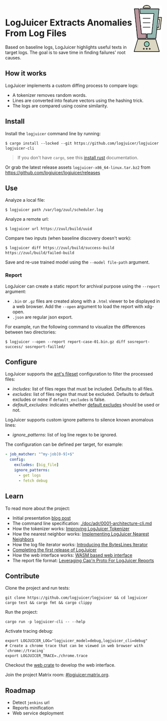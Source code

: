 <img align="right" height="150px" src="./doc/LogJuicer.svg" />

# LogJuicer Extracts Anomalies From Log Files

Based on baseline logs, LogJuicer highlights useful texts in target logs.
The goal is to save time in finding failures' root causes.


## How it works

LogJuicer implements a custom diffing process to compare logs:

* A tokenizer removes random words.
* Lines are converted into feature vectors using the hashing trick.
* The logs are compared using cosine similarity.


## Install

Install the `logjuicer` command line by running:

```
$ cargo install --locked --git https://github.com/logjuicer/logjuicer logjuicer-cli
```

> If you don't have `cargo`, see this [install rust](https://www.rust-lang.org/tools/install) documentation.

Or grab the latest release assets `logjuicer-x86_64-linux.tar.bz2` from <https://github.com/logjuicer/logjuicer/releases>


## Use

Analyze a local file:

```ShellSession
$ logjuicer path /var/log/zuul/scheduler.log
```

Analyze a remote url:

```ShellSession
$ logjuicer url https://zuul/build/uuid
```

Compare two inputs (when baseline discovery doesn't work):

```ShellSession
$ logjuicer diff https://zuul/build/success-build https://zuul/build/failed-build
```

Save and re-use trained model using the `--model file-path` argument.

### Report

LogJuicer can create a static report for archival purpose using the `--report` argument:

- `.bin` or `.gz` files are created along with a `.html` viewer to be displayed in a web browser. Add the `--open` argument to load the report with xdg-open.
- `.json` are regular json export.

For example, run the following command to visualize the differences between two directories:

```ShellSession
$ logjuicer --open --report report-case-01.bin.gz diff sosreport-success/ sosreport-failled/
```

## Configure

LogJuicer supports the [ant's fileset](https://ant.apache.org/manual/Types/fileset.html) configuration to
filter the processed files:

- *includes*: list of files regex that must be included. Defaults to all files.
- *excludes*: list of files regex that must be excluded. Defaults to default excludes or none if `default_excludes` is false.
- *default_excludes*: indicates whether [default excludes](./crates/model/src/config/default_excludes.rs) should be used or not.

LogJuicer supports custom ignore patterns to silence known anomalous lines:

- *ignore_patterns*: list of log line regex to be ignored.

The configuration can be defined per target, for example:

```yaml
- job_matcher: "^my-job[0-9]+$"
  config:
    excludes: [big_file]
    ignore_patterns:
      - get logs
      - fetch debug
```

## Learn

To read more about the project:

- Initial presentation [blog post](https://opensource.com/article/18/9/quiet-log-noise-python-and-machine-learning)
- The command line specification: [./doc/adr/0001-architecture-cli.md](./doc/adr/0001-architecture-cli.md)
- How the tokenizer works: [Improving LogJuicer Tokenizer](https://www.softwarefactory-project.io/improving-logreduce-with-rust.html)
- How the nearest neighbor works: [Implementing LogJuicer Nearest Neighbors](https://www.softwarefactory-project.io/implementing-logreduce-nearest-neighbors-model-in-rust.html)
- How the log file iterator works: [Introducing the BytesLines Iterator](https://www.softwarefactory-project.io/introducing-the-byteslines-iterator.html)
- [Completing the first release of LogJuicer](https://www.softwarefactory-project.io/completing-the-first-release-of-logreduce-rust.html)
- How the web interface works: [WASM based web interface](https://www.softwarefactory-project.io/logreduce-wasm-based-web-interface.html)
- The report file format: [Leveraging Cap'n Proto For LogJuicer Reports](https://www.softwarefactory-project.io/leveraging-capn-proto-for-logreduce-reports.html)


## Contribute

Clone the project and run tests:

```
git clone https://github.com/logjuicer/logjuicer && cd logjuicer
cargo test && cargo fmt && cargo clippy
```

Run the project:

```
cargo run -p logjuicer-cli -- --help
```

Activate tracing debug:

```
export LOGJUICER_LOG="logjuicer_model=debug,logjuicer_cli=debug"
# Create a chrome trace that can be viewed in web browser with `chrome://tracing`
export LOGJUICER_TRACE=./chrome.trace
```

Checkout the [web crate](./crates/web#contribute) to develop the web interface.

Join the project Matrix room: [#logjuicer:matrix.org](https://matrix.to/#/#logjuicer:matrix.org).


## Roadmap

* Detect `jenkins` url
* Reports minification
* Web service deployment

[logjuicer]: https://github.com/logjuicer/logjuicer
